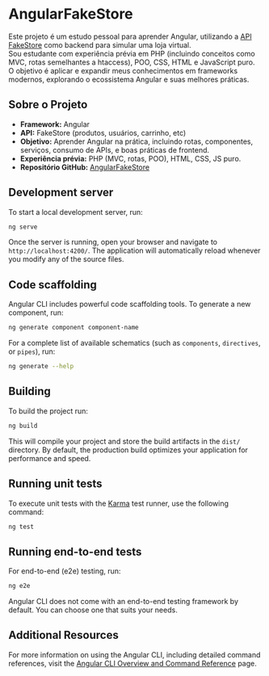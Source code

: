 # AngularFakeStore

Este projeto é um estudo pessoal para aprender Angular, utilizando a [API FakeStore](https://fakestoreapi.com/) como backend para simular uma loja virtual.  
Sou estudante com experiência prévia em PHP (incluindo conceitos como MVC, rotas semelhantes a htaccess), POO, CSS, HTML e JavaScript puro.  
O objetivo é aplicar e expandir meus conhecimentos em frameworks modernos, explorando o ecossistema Angular e suas melhores práticas.

## Sobre o Projeto

- **Framework:** Angular
- **API:** FakeStore (produtos, usuários, carrinho, etc)
- **Objetivo:** Aprender Angular na prática, incluindo rotas, componentes, serviços, consumo de APIs, e boas práticas de frontend.
- **Experiência prévia:** PHP (MVC, rotas, POO), HTML, CSS, JS puro.
- **Repositório GitHub:** [AngularFakeStore](https://github.com/elias/AngularFakeStore) <!-- Atualize o link se necessário -->

## Development server

To start a local development server, run:

```bash
ng serve
```

Once the server is running, open your browser and navigate to `http://localhost:4200/`. The application will automatically reload whenever you modify any of the source files.

## Code scaffolding

Angular CLI includes powerful code scaffolding tools. To generate a new component, run:

```bash
ng generate component component-name
```

For a complete list of available schematics (such as `components`, `directives`, or `pipes`), run:

```bash
ng generate --help
```

## Building

To build the project run:

```bash
ng build
```

This will compile your project and store the build artifacts in the `dist/` directory. By default, the production build optimizes your application for performance and speed.

## Running unit tests

To execute unit tests with the [Karma](https://karma-runner.github.io) test runner, use the following command:

```bash
ng test
```

## Running end-to-end tests

For end-to-end (e2e) testing, run:

```bash
ng e2e
```

Angular CLI does not come with an end-to-end testing framework by default. You can choose one that suits your needs.

## Additional Resources

For more information on using the Angular CLI, including detailed command references, visit the [Angular CLI Overview and Command Reference](https://angular.dev/tools/cli) page.
